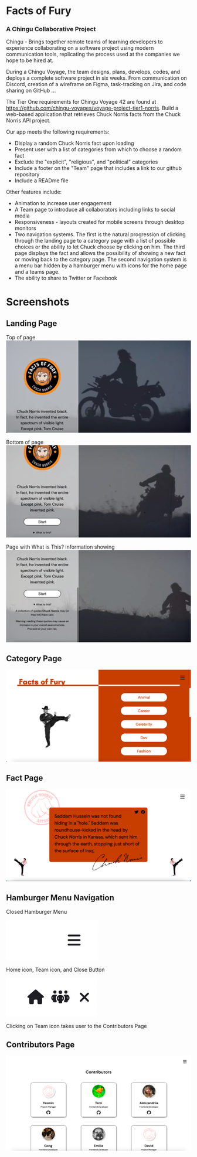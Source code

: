 # Facts of Fury

### A Chingu Collaborative Project

Chingu - Brings together remote teams of learning developers to experience collaborating on a software project using modern communication tools, replicating the process used at the companies we hope to be hired at.

During a Chingu Voyage, the team designs, plans, develops, codes, and deploys a complete software project in six weeks.  From communication on Discord, creation of a wireframe on Figma, task-tracking on Jira, and code sharing on GitHub ...

The Tier One requirements for Chingu Voyage 42 are found at https://github.com/chingu-voyages/voyage-project-tier1-norris.  Build a web-based application that retrieves Chuck Norris facts from the Chuck Norris API project.  

Our app meets the following requirements:
* Display a random Chuck Norris fact upon loading
* Present user with a list of categories from which to choose a random fact
* Exclude the "explicit", "religious", and "political" categories 
* Include a footer on the "Team" page that includes a link to our github repository
* Include a READme file

Other features include:
* Animation to increase user engagement
* A Team page to introduce all collaborators including links to social media
* Responsiveness - layouts created for mobile screens through desktop monitors
* Two navigation systems.  The first is the natural progression of clicking through the landing page to a category page with a list of possible choices or the ability to let Chuck choose by clicking on him.  The third page displays the fact and allows the possibility of showing a new fact or moving back to the category page.  The second navigation system is a menu bar hidden by a hamburger menu with icons for the home page and a teams page.
* The ability to share to Twitter or Facebook

# Screenshots

## Landing Page
Top of page
![image of landing page showing video a Chuck Norris logo and a Chuck Norris fact on the left with video of Chuck Norris riding a motorcycle on the right](images/readme-images/landing_page_1.png)

Bottom of page
![image of landing page scrolled lower showing the fact, an enter button, and a What is this questiosn on the right](images/readme-images/landing_page_2.png)

Page with What is This? information showing
![image of landing page with What is this text showing](images/readme-images/landing_page_3.png)

## Category Page
![image of category page with photo of Chuck doing a high kick on the left on a white background and a list of category buttons on a bright orange background on the right](images/readme-images/category_page.png)

## Fact Page
![A bright orange rectangle holding the Chuck Norris fact stamped to the upper left with an Approved By Chuck stamp showing a fist and an autograph in the lower right.  Also a back button to navigate back to the category page and a next button to show the next fact in the category](images/readme-images/fact_page.png)

## Hamburger Menu Navigation
Closed Hamburger Menu

![closed hamburger menu](images/readme-images/hamburger_menu_closed.png)

Home icon, Team icon, and Close Button

![open hamburger menu with home icon, team icon, and close button](images/readme-images/hamburger_menu_open.png)

Clicking on Team icon takes user to the Contributors Page

## Contributors Page
![image of contributors page that lists the name, a profile image, and link to github profile for each contributor](images/readme-images/contributors_page.png)